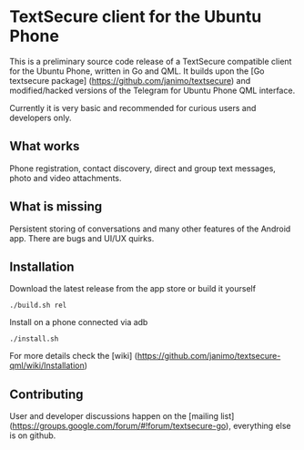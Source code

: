 # TextSecure client for the Ubuntu Phone

This is a preliminary source code release of a TextSecure compatible client for the Ubuntu Phone, written in Go and QML.
It builds upon the [Go textsecure package] (https://github.com/janimo/textsecure) and modified/hacked versions of the
Telegram for Ubuntu Phone QML interface.

Currently it is very basic and recommended for curious users and developers only.

What works
-----------

Phone registration, contact discovery, direct and group text messages, photo and video attachments.

What is missing
---------------

Persistent storing of conversations and many other features of the Android app. There are bugs and UI/UX quirks.

Installation
------------

Download the latest release from the app store or build it yourself

    ./build.sh rel

Install on a phone connected via adb

    ./install.sh

For more details check the [wiki] (https://github.com/janimo/textsecure-qml/wiki/Installation)

Contributing
-----------

User and developer discussions happen on the [mailing list] (https://groups.google.com/forum/#!forum/textsecure-go), everything else
is on github.
